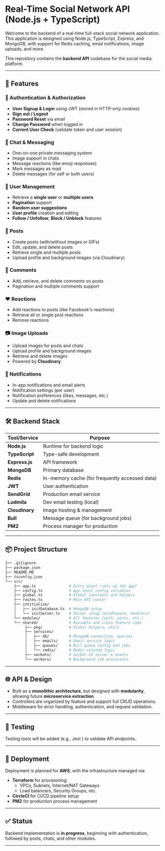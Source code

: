 # Real-Time Social Network API (Node.js + TypeScript)

Welcome to the backend of a real-time full-stack social network application. This application is designed using Node.js, TypeScript, Express, and MongoDB, with support for Redis caching, email notifications, image uploads, and more.

This repository contains the **backend API** codebase for the social media platform.

---

## 🚀 Features

### 🔐 Authentication & Authorization

- **User Signup & Login** using JWT (stored in HTTP-only cookies)
- **Sign out / Logout**
- **Password Reset** via email
- **Change Password** when logged in
- **Current User Check** (validate token and user session)

### 💬 Chat & Messaging

- One-on-one private messaging system
- Image support in chats
- Message reactions (like emoji responses)
- Mark messages as read
- Delete messages (for self or both users)

### 👤 User Management

- Retrieve a **single user** or **multiple users**
- **Pagination** support
- **Random user suggestions**
- **User profile** creation and editing
- **Follow / Unfollow**, **Block / Unblock** features

### 📝 Posts

- Create posts (with/without images or GIFs)
- Edit, update, and delete posts
- Retrieve single and multiple posts
- Upload profile and background images (via Cloudinary)

### 💬 Comments

- Add, retrieve, and delete comments on posts
- Pagination and multiple comments support

### ❤️ Reactions

- Add reactions to posts (like Facebook's reactions)
- Retrieve all or single post reactions
- Remove reactions

### 📷 Image Uploads

- Upload images for posts and chats
- Upload profile and background images
- Retrieve and delete images
- Powered by **Cloudinary**

### 🔔 Notifications

- In-app notifications and email alerts
- Notification settings (per user)
- Notification preferences (likes, messages, etc.)
- Update and delete notifications

---

## 🛠️ Backend Stack

| Tool/Service   | Purpose                                        |
| -------------- | ---------------------------------------------- |
| **Node.js**    | Runtime for backend logic                      |
| **TypeScript** | Type-safe development                          |
| **Express.js** | API framework                                  |
| **MongoDB**    | Primary database                               |
| **Redis**      | In-memory cache (for frequently accessed data) |
| **JWT**        | User authentication                            |
| **SendGrid**   | Production email service                       |
| **Ludmila**    | Dev email testing (local)                      |
| **Cloudinary** | Image hosting & management                     |
| **Bull**       | Message queue (for background jobs)            |
| **PM2**        | Process manager for production                 |

---

## 📦 Project Structure

```bash
├── .gitignore
├── package.json
├── README.MD
├── tsconfig.json
└── src/
    ├── app.ts               # Entry point (sets up the app)
    ├── config.ts            # App-level config variables
    ├── global.ts            # Global constants and helpers
    ├── routes.ts            # Main API router
    ├── intitialize/
    │   ├── initDatabase.ts  # MongoDB setup
    │   └── initServer.ts    # Server setup (middleware, handlers)
    └── modules/             # All features (auth, posts, etc.)
    └── shared/              # Reusable and cross-feature code
         ├── pkg/            # Global helpers, utils
         ├── services/
         │   ├── db/         # MongoDB connection, queries
         │   ├── emails/     # Email service logic
         │   ├── queues/     # Bull queue config and jobs
         │   └── redis/      # Redis-related logic
         ├── sockets/        # Socket.IO server & events
         └── workers/        # Background job processors
```

---

## 🌐 API & Design

- Built as a **monolithic architecture**, but designed with **modularity**, allowing future **microservice extraction**.
- Controllers are organized by feature and support full CRUD operations.
- Middleware for error handling, authentication, and request validation.

---

## 🧪 Testing

Testing tools will be added (e.g., Jest ) to validate API endpoints.

---

## 📡 Deployment

Deployment is planned for **AWS**, with the infrastructure managed via:

- **Terraform** for provisioning:
  - VPCs, Subnets, Internet/NAT Gateways
  - Load balancers, Security Groups, etc.
- **CircleCI** for CI/CD pipeline setup
- **PM2** for production process management

---

## ✅ Status

Backend implementation is **in progress**, beginning with authentication, followed by posts, chats, and other modules.

---
